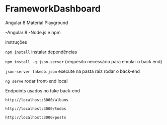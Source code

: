 # FrameworkDashboard
Angular 8 Material Playground 

-Angular 8
-Node.js e npm 

instruções 

`npm install` instalar dependências  

`npm install -g json-server` (requesito necessário para emular o back end)

`json-server fakedb.json` execute na pasta raiz rodar o back-end 

`ng serve` rodar front-end local 

Endpoints usados no fake back-end 

`http://localhost:3000/albums`

`http://localhost:3000/todos`

`http://localhost:3000/posts`
